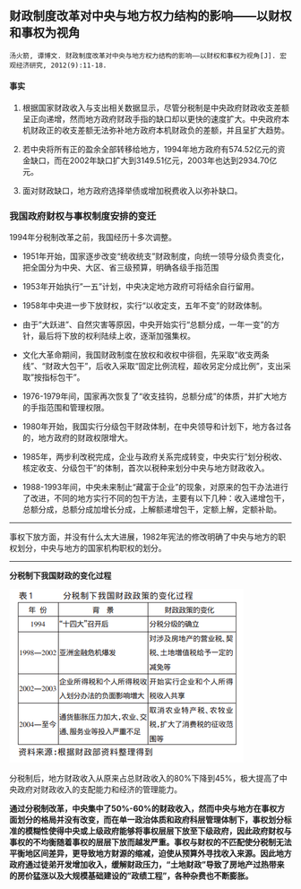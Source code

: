## 财政制度改革对中央与地方权力结构的影响——以财权和事权为视角

`汤火箭, 谭博文. 财政制度改革对中央与地方权力结构的影响——以财权和事权为视角[J]. 宏观经济研究, 2012(9):11-18.`

#### 事实

1. 根据国家财政收入与支出相关数据显示，尽管分税制是中央政府财政收支差额呈正向递增，然而地方政府财政手指的缺口却以更快的速度扩大。中央政府本机财政正的收支差额无法弥补地方政府本机财政负的差额，并且呈扩大趋势。

2. 若中央将所有正的盈余全部转移给地方，1994年地方政府有574.52亿元的资金缺口，而在2002年缺口扩大到3149.51亿元，2003年也达到2934.70亿元。

3. 面对财政缺口，地方政府选择举债或增加税费收入以弥补缺口。

### 我国政府财权与事权制度安排的变迁
1994年分税制改革之前，我国经历十多次调整。
- 1951年开始，国家逐步改变“统收统支”财政制度，向统一领导分级负责变化，把全国分为中央、大区、省三级预算，明确各级手指范围

- 1953年开始执行”一五”计划，中央决定地方政府可将结余自行留用。
- 1958年中央进一步下放财权，实行“以收定支，五年不变”的财政体制。
- 由于”大跃进”、自然灾害等原因，中央开始实行“总额分成，一年一变”的方针，最后将下放的权利陆续上收，逐渐加强集权。

- 文化大革命期间，我国财政制度在放权和收权中徘徊，先采取“收支两条线”、“财政大包干”，后收入采取“固定比例流程，超收另定分成比例”，支出采取”按指标包干”。

- 1976-1979年间，国家再次恢复了“收支挂钩，总额分成”的体质，并扩大地方的手指范围和管理权限。

- 1980年开始，我国实行分级包干财政体制，在中央领导和计划下，地方各过各的，地方政府的财政权限增大。
- 1985年，两步利改税完成，企业与政府关系完成转变，中央实行”划分税收、核定收支、分级包干”的体制，首次以税种来划分中央与地方财政收入。

- 1988-1993年间，中央未来制止“藏富于企业”的现象，对原来的包干办法进行了改进，不同的地方实行不同的包干方法，主要有以下几种：收入递增包干，总额分成，总额分成加增长分成，上解额递增包干，定额上解，定额补助。

--------
事权下放方面，并没有什么太大进展，1982年宪法的修改明确了中央与地方的职权划分，中央与地方的国家机构职权的划分。


-------------

**分税制下我国财政的变化过程**

![分税制变化](./分税制下财政政策变化.png)

分税制后，地方财政收入从原来占总财政收入的80%下降到45%，极大提高了中央政府对财政收入的支配能力和经济的管理能力。

**通过分税制改革，中央集中了50%-60%的财政收入，然而中央与地方在事权方面划分的格局并没有改变，而在单一政治体质和政府科层管理体制下，事权划分标准的模糊性使得中央或上级政府能够将事权层层下放至下级政府，因此政府财权与事权的不均衡随着事权的层层下放而越发严重。事权与财权的不匹配使分税制无法平衡地区间差异，更导致地方财源的缩减，迫使从预算外寻找收入来源。因此地方政府通过徒弟开发增加收入，缓解财政压力，“土地财政”导致了房地产过热带来的房价猛涨以及大规模基础建设的”政绩工程”，各种杂费也不断膨胀。**
